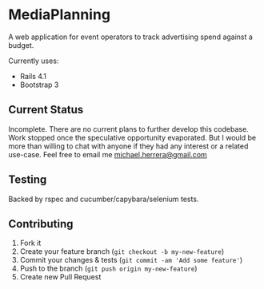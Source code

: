 # MediaPlanning

A web application for event operators to track advertising spend against a budget.

Currently uses:
 * Rails 4.1
 * Bootstrap 3


## Current Status

Incomplete.  There are no current plans to further develop this codebase.  Work stopped once the speculative opportunity evaporated.  But I would be more than willing to chat with anyone if they had any interest or a related use-case.  Feel free to email me <a href='&#109;&#97;&#105;&#108;&#116;&#111;&#58;&#109;&#105;&#99;&#104;&#97;&#101;&#108;&#46;&#104;&#101;&#114;&#114;&#101;&#114;&#97;&#64;&#103;&#109;&#97;&#105;&#108;&#46;&#99;&#111;&#109;'>&#109;&#105;&#99;&#104;&#97;&#101;&#108;&#46;&#104;&#101;&#114;&#114;&#101;&#114;&#97;&#64;&#103;&#109;&#97;&#105;&#108;&#46;&#99;&#111;&#109;</a>


## Testing

Backed by rspec and cucumber/capybara/selenium tests.


## Contributing

1. Fork it
2. Create your feature branch (`git checkout -b my-new-feature`)
3. Commit your changes & tests (`git commit -am 'Add some feature'`)
4. Push to the branch (`git push origin my-new-feature`)
5. Create new Pull Request
